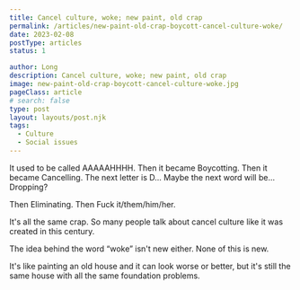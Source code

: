 ```yaml
---
title: Cancel culture, woke; new paint, old crap
permalink: /articles/new-paint-old-crap-boycott-cancel-culture-woke/
date: 2023-02-08
postType: articles
status: 1

author: Long
description: Cancel culture, woke; new paint, old crap
image: new-paint-old-crap-boycott-cancel-culture-woke.jpg
pageClass: article
# search: false
type: post
layout: layouts/post.njk
tags:
  - Culture
  - Social issues
---
```


It used to be called AAAAAHHHH.
Then it became Boycotting.
Then it became Cancelling.
The next letter is D...
Maybe the next word will be... Dropping?

Then Eliminating.
Then Fuck it/them/him/her.

It's all the same crap. So many people talk about cancel culture like it was created in this century.

The idea behind the word “woke” isn't new either. None of this is new.

It's like painting an old house and it can look worse or better, but it's still the same house with all the same foundation problems.

